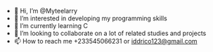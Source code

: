 - 👋 Hi, I’m @Myteelarry
- 👀 I’m interested in developing my programming skills
- 🌱 I’m currently learning C
- 💞️ I’m looking to collaborate on a lot of related studies and projects
- 📫 How to reach me +233545066231 or iddrico123@gmail.com

<!---
Myteelarry/Myteelarry is a ✨ special ✨ repository because its `README.md` (this file) appears on your GitHub profile.
You can click the Preview link to take a look at your changes.
--->
